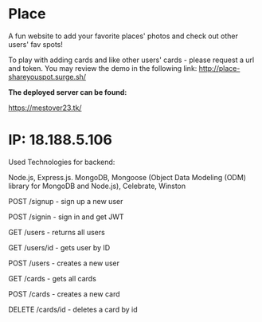 # Place
A fun website to add your favorite places' photos and check out other users' fav spots!


To play with adding cards and like other users' cards - please request a url and token. 
You may review the demo in the following link: http://place-shareyouspot.surge.sh/


**The deployed server can be found:**

https://mestover23.tk/

**IP:** 18.188.5.106
=======
Used Technologies for backend: 

Node.js,
Express.js.
MongoDB,
Mongoose (Object Data Modeling (ODM) library for MongoDB and Node.js),
Celebrate,
Winston


 POST /signup  - sign up a new user

 POST /signin - sign in and get JWT

 GET /users - returns all users

 GET /users/id - gets user by ID

 POST /users - creates a new user

 GET /cards - gets all cards

 POST /cards - creates a new card

 DELETE /cards/id - deletes a card by id

